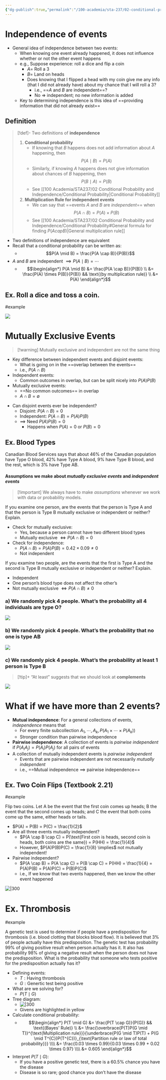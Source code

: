 ```yaml
---
{"dg-publish":true,"permalink":"/100-academia/sta-237/02-conditional-probability-and-independence/independence-and-dependence/","tags":["university","#lecture","#note","stats"],"created":"2024-09-19T10:51:22.909-04:00","updated":"2024-09-19T15:12:52.939-04:00"}
---
```


# Independence of events

- General idea of independence between two events:
    - When knowing one event already happened, it does not influence whether or not the other event happens
    - e.g., Suppose experience: roll a dice and flip a coin
        - $A =$ Roll a 3
        - $B =$ Land on heads
        - Does knowing that I flipped a head with my coin give me any info (that I did not already have) about my chance that I will roll a 3?
            - i.e., ==$A$ and $B$ are independent==?
            - No ⇒ independent; no new information is added
    - Key to determining independence is this idea of ==providing information that did not already exist==

## Definition

> [!def]- Two definitions of **independence**
> 1. **Conditional probability**
>     - If knowing that $B$ happens does not add information about $A$ happening, then $$P(A \mid B) = P(A)$$
>     - Similarly, if knowing $A$ happens does not give information about chances of $B$ happening, then $$P(B \mid A) = P(B)$$
>     - See [[100 Academia/STA237/02 Conditional Probability and Independence/Conditional Probability\|Conditional Probability]]
> 2. **Multiplication Rule for independent events**
>     - We can say that ==events $A$ and $B$ are *independent*== when $$P(A \cap B) = P(A) \times P(B)$$
>     - See [[100 Academia/STA237/02 Conditional Probability and Independence/Conditional Probability#General formula for finding $P(A cap B)$\|General multiplication rule]]

- Two definitions of independence are equivalent
- Recall that a conditional probability can be written as:
    - $$P(A \mid B) = \frac{P(A \cap B)}{P(B)}$$
- $A$ and $B$ are independent $\implies P(A \mid B) = \cdots$
    - $$\begin{align*} P(A \mid B) &= \frac{P(A \cap B)}{P(B)} \\ &= \frac{P(A) \times P(B)}{P(B)} && \text{(by multiplication rule)} \\ &= P(A) \end{align*}$$

## Ex. Roll a dice and toss a coin.
#example 

![](https://i.imgur.com/1Y2mCkJ.png)

# Mutually Exclusive Events

> [!warning] Mutually exclusive and independent are not the same thing

- Key difference between independent events and disjoint events:
    - What is going on in the ==overlap between the events==
    - i.e., $P(A \cap B)$
- Independent events:
    - Common outcomes in overlap, but can be split nicely into $P(A)P(B)$
- Mutually exclusive events:
    - ==No common outcomes== in overlap
    - $A \cap B = \emptyset$

<!-- break -->
- Can disjoint events ever be independent?
    - Disjoint: $P(A \cap B) = 0$
    - Independent: $P(A \cap B) = P(A)P(B)$
    - $\implies$ Need $P(A)P(B) = 0$
        - Happens when $P(A) = 0$ or $P(B) = 0$

## Ex. Blood Types

Canadian Blood Services says that about 46% of the Canadian population have Type O blood, 42% have Type A blood, 9% have Type B blood, and the rest, which is 3% have Type AB.

#### Assumptions we make about *mutually exclusive events* and *independent events*

> [!important] We always have to make *assumptions* whenever we work with data or probability models.

If you examine one person, are the events that the person is Type A and that the person is Type B mutually exclusive or independent or neither? Explain.

- Check for mutually exclusive:
    - Yes, because a person cannot have two different blood types
    - Mutually exclusive $\iff P(A \cap B) = 0$
- Check for independence:
    - $P(A \cap B) = P(A)P(B) = 0.42 \times 0.09 \neq 0$
    - Not independent

If you examine two people, are the events that the first is Type A and the second is Type B mutually exclusive or independent or neither? Explain.

- Independent
- One person’s blood type does not affect the other’s
- Not mutually exclusive $\iff P(A \cap B) \neq 0$

### a) We randomly pick 4 people. What’s the probability all 4 individuals are type O?

![](https://i.imgur.com/qrUk1rT.png)

### b) We randomly pick 4 people. What’s the probability that no one is type AB

![](https://i.imgur.com/j3ysOcq.png)

### c) We randomly pick 4 people. What’s the probability at least 1 person is Type B

> [!tip]+ “At least” suggests that we should look at **complements**

![](https://i.imgur.com/Bd88KK4.png)

# What if we have more than 2 events?

- **Mutual independence**: For a general collections of events, *independence* means that
    - For every finite subcollection $A_{1}, \cdots, A_{k}, P(A_{1} \times \cdots \times P(A_{k}))$
    - Stronger condition than pairwise independence
- **Pairwise independence**: A collection of events is *pairwise independent* if $P(A_{i} A_{j}) = P(A_{i})P(A_{j})$ for all pairs of events
- A collection of mutually independent events is *pairwise independent*
    - Events that are pairwise independent are not necessarily *mutually independent*
    - i.e., ==Mutual independence $\implies$ pairwise independence==

## Ex. Two Coin Flips (Textbook 2.21)
#example 

Flip two coins. Let A be the event that the first coin comes up heads; B the event that the second comes up heads; and C the event that both coins come up the same, either heads or tails.

- $P(A) = P(B) = P(C) = \frac{1}{2}$
- Are all three events mutually independent?
    - $P(A \cap B \cap C) = P(\text{First coin is heads, second coin is heads, both coins are the same}) = P(HH) = \frac{1}{4}$
    - However, $P(A)P(B)P(C) = \frac{1}{8} \implies$ not mutually independent!
- Pairwise independent?
    - $P(A \cap B) = P(A \cap C) = P(B \cap C) = P(HH) = \frac{1}{4} = P(A)P(B) = P(A)P(C) = P(B)P(C)$
    - i.e., If we know that two events happened, then we know the other event happened

![|300](https://i.imgur.com/rI6g4t3.png)

# Ex. Thrombosis
#example

A genetic test is used to determine if people have a predisposition for thrombosis (i.e. blood clotting that blocks blood flow). It is believed that 3% of people actually have this predisposition. The genetic test has probability 99% of giving positive result when person actually has it. It also has probability 98% of giving a negative result when the person does not have the predisposition. What is the probability that someone who tests positive for the predisposition actually has it?

- Defining events:
    - $T : \text{Having thrombosis}$
    - $G : \text{Genertic test being positive}$
- What are we solving for?
    - $P(T \mid G)$
- Tree diagram:
    - ![|300](https://i.imgur.com/PmgME1R.png)
    - Givens are highlighted in yellow
- Calculate conditional probability:
    - $$\begin{align*}
      P(T \mid G) &= \frac{P(T \cap G)}{P(G)} && \text{(Bayes' Rule)} \\
      &= \frac{\overbrace{P(T)P(G \mid T)}^{\text{Multiplication rule}}}{\underbrace{P(G \mid T)P(T) + P(G \mid T^{C})P(T^{C})}_{\text{Partition rule or law of total probability}}} \\\\
      &= \frac{0.03 \times 0.99}{0.03 \times 0.99 + 0.02 \times 0.97} \\\\
      &= 0.605
      \end{align*}$$
- Interpret $P(T \mid G)$:
    - If you have a positive genetic test, there is a 60.5% chance you have the disease
    - Disease is so rare; good chance you don’t have the disease
